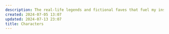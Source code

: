 ```yaml
---
description: The real-life legends and fictional faves that fuel my inspo and make this digital wilderness a whole mood. They might be muses, mentors, or even fictional figures who inspire my thoughts and spark my creativity.
created: 2024-07-05 13:07
updated: 2024-07-13 23:07
title: Characters
---
```

